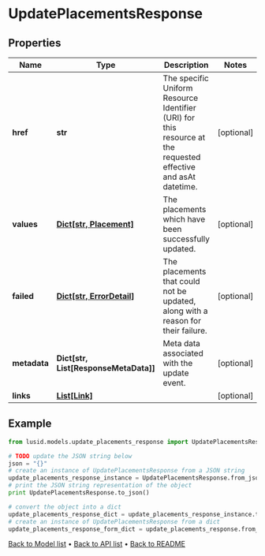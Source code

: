 # UpdatePlacementsResponse


## Properties
Name | Type | Description | Notes
------------ | ------------- | ------------- | -------------
**href** | **str** | The specific Uniform Resource Identifier (URI) for this resource at the requested effective and asAt datetime. | [optional] 
**values** | [**Dict[str, Placement]**](Placement.md) | The placements which have been successfully updated. | [optional] 
**failed** | [**Dict[str, ErrorDetail]**](ErrorDetail.md) | The placements that could not be updated, along with a reason for their failure. | [optional] 
**metadata** | **Dict[str, List[ResponseMetaData]]** | Meta data associated with the update event. | [optional] 
**links** | [**List[Link]**](Link.md) |  | [optional] 

## Example

```python
from lusid.models.update_placements_response import UpdatePlacementsResponse

# TODO update the JSON string below
json = "{}"
# create an instance of UpdatePlacementsResponse from a JSON string
update_placements_response_instance = UpdatePlacementsResponse.from_json(json)
# print the JSON string representation of the object
print UpdatePlacementsResponse.to_json()

# convert the object into a dict
update_placements_response_dict = update_placements_response_instance.to_dict()
# create an instance of UpdatePlacementsResponse from a dict
update_placements_response_form_dict = update_placements_response.from_dict(update_placements_response_dict)
```
[Back to Model list](../README.md#documentation-for-models) &#8226; [Back to API list](../README.md#documentation-for-api-endpoints) &#8226; [Back to README](../README.md)


